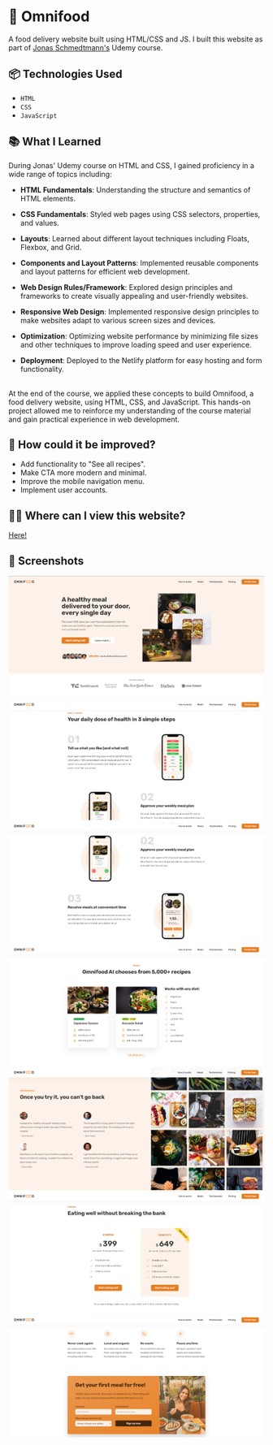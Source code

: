 # 🥕 Omnifood

A food delivery website built using HTML/CSS and JS. I built this website as part of [Jonas Schmedtmann's](https://www.udemy.com/course/design-and-develop-a-killer-website-with-html5-and-css3/?couponCode=ST13MT40224) Udemy course.<br>

## 📦 Technologies Used

- `HTML`
- `CSS`
- `JavaScript`

## 📚 What I Learned

During Jonas' Udemy course on HTML and CSS, I gained proficiency in a wide range of topics including:

- **HTML Fundamentals**:
  Understanding the structure and semantics of HTML elements.

- **CSS Fundamentals**:
  Styled web pages using CSS selectors, properties, and values.

- **Layouts**:
  Learned about different layout techniques including Floats, Flexbox, and Grid.

- **Components and Layout Patterns**:
  Implemented reusable components and layout patterns for efficient web development.

- **Web Design Rules/Framework**:
  Explored design principles and frameworks to create visually appealing and user-friendly websites.

- **Responsive Web Design**:
  Implemented responsive design principles to make websites adapt to various screen sizes and devices.

- **Optimization**:
  Optimizing website performance by minimizing file sizes and other techniques to improve loading speed and user experience.

- **Deployment**:
  Deployed to the Netlify platform for easy hosting and form functionality.<br><br>


At the end of the course, we applied these concepts to build Omnifood, a food delivery website, using HTML, CSS, and JavaScript. This hands-on project allowed me to reinforce my understanding of the course material and gain practical experience in web development.

## 💭 How could it be improved?

- Add functionality to "See all recipes".
- Make CTA more modern and minimal.
- Improve the mobile navigation menu.
- Implement user accounts.

## 👨‍💻 Where can I view this website?

[Here!](https://omnifood-ljtommasi.netlify.app/)

## 📸 Screenshots

![](Screenshots/Hero.png)
![](Screenshots/HowItWorks.png)
![](Screenshots/HowItWorks2.png)
![](Screenshots/Meals.png)
![](Screenshots/Testimonials.png)
![](Screenshots/Pricing.png)
![](Screenshots/CTA.png)






